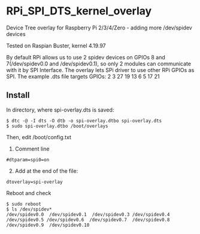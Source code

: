 # RPi_SPI_DTS_kernel_overlay
Device Tree overlay for Raspberry Pi 2/3/4/Zero - adding more /dev/spidev devices

Tested on Raspian Buster, kernel 4.19.97

By default RPi allows us to use 2 spidev devices on GPIOs 8 and 7(/dev/spidev0.0 and /dev/spidev0.1), so only 2 modules can communicate with it by SPI Interface.
The overlay lets SPi driver to use other RPi GPIOs as SPI. The example .dts file targets GPIOs: 2 3 27 19 13 6 5 17 21

## Install
In directory, where spi-overlay.dts is saved:

```
$ dtc -@ -I dts -O dtb -o spi-overlay.dtbo spi-overlay.dts
$ sudo spi-overlay.dtbo /boot/overlays

```
Then, edit /boot/config.txt
1. Comment line 
```
#dtparam=spi0=on

```
2. Add at the end of the file:
```
dtoverlay=spi-overlay

```
Reboot and check
```
$ sudo reboot
$ ls /dev/spidev*
/dev/spidev0.0  /dev/spidev0.1  /dev/spidev0.3 /dev/spidev0.4  /dev/spidev0.5 /dev/spidev0.6  /dev/spidev0.7  /dev/spidev0.8 /dev/spidev0.9  /dev/spidev0.10

```
